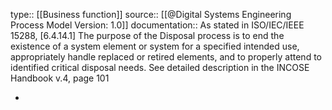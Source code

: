 type:: [[Business function]]
source:: [[@Digital Systems Engineering Process Model Version: 1.0]]
documentation:: As stated in ISO/IEC/IEEE 15288, [6.4.14.1] The purpose of the Disposal process is to end the existence of a system element or system for a specified intended use, appropriately handle replaced or retired elements, and to properly attend to identified critical disposal needs.  See detailed description in the INCOSE Handbook v.4, page 101

-
